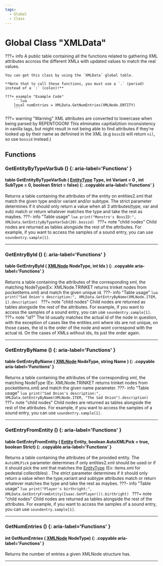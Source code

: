```yaml
---
tags:
  - Global
  - Class
---
```

# Global Class "XMLData"

???+ info
	A public table containing all the functions related to gathering XML attributes accross the different XMLs with updated values to match the real values.
    
    You can get this class by using the `XMLData` global table.

    **Note that to call these functions, you must use a `.` (period) instead of a `:` (colon)!**
    
    ???+ example "Example Code"
        ```lua
        local numEntries = XMLData.GetNumEntries(XMLNode.ENTITY)
        ```
        
???+ warning "Warning"
    XML attributes are converted to lowercase when being parsed by REPENTOGON! This eliminates capitializtion inconsistency in vanilla tags, but might result in not being able to find attributes if they're looked up by their name as definined in the XML (e.g `bossID` will return `nil`, so use `bossid` instead.)
        
## Functions

### GetEntityByTypeVarSub () {: aria-label='Functions' }
#### table GetEntityByTypeVarSub ( [EntityType](https://wofsauge.github.io/IsaacDocs/rep/enums/EntityType.html) Type, int Variant = 0 , int SubType = 0, boolean Strict = false) {: .copyable aria-label='Functions' }
Returns a table containing the attributes of the entity on entities2.xml that match the given type and/or variant and/or subtype. The strict parameter determines if it should only return a value when all 3 attributes(type, var and sub) match or return whatever matches the type and take the rest as maybes.
???- info "Table usage"
	```lua
	print("Monstro's BossID:", XMLData.GetEntityByTypeVarSub(20).bossid)
	```
???+ note "child nodes"
    Child nodes are returned as tables alongside the rest of the attributes. For example, if you want to access the samples of a sound entry, you can use `soundentry.sample[1]`.
___
### GetEntryById () {: aria-label='Functions' }
#### table GetEntryById ( [XMLNode](enums/XMLNode.md) NodeType, int Idx ) {: .copyable aria-label='Functions' }
Returns a table containing the attributes of the corresponding xml, the matching NodeType(Ex: XMLNode.TRINKET returns trinket nodes from pocketitems.xml) and match the given unique id.
???- info "Table usage"
	```lua
	print("Sad Onion's description:", XMLData.GetEntryByName(XMLNode.ITEM, 1).description)
	```
???+ note "child nodes"
    Child nodes are returned as tables alongside the rest of the attributes. For example, if you want to access the samples of a sound entry, you can use `soundentry.sample[1]`.
???+ note "id?"
    The Id usually matches the actual id of the node in question, with the exception of cases like the entities.xml where ids are not unique, on those cases, the id is the order of the node and wont correspond with the actual id. On the cases of XMLs without ids, its just the order again.
___
### GetEntryByName () {: aria-label='Functions' }
#### table GetEntryByName ( [XMLNode](enums/XMLNode.md) NodeType, string Name ) {: .copyable aria-label='Functions' }
Returns a table containing the attributes of the corresponding xml, the matching NodeType (Ex: XMLNode.TRINKET returns trinket nodes from pocketitems.xml) and match the given name parameter.
???- info "Table usage"
	```lua
	print("Sad Onion's description:", XMLData.GetEntryByName(XMLNode.ITEM, "The Sad Onion").description)
	```
???+ note "child nodes"
    Child nodes are returned as tables alongside the rest of the attributes. For example, if you want to access the samples of a sound entry, you can use `soundentry.sample[1]`.
___
### GetEntryFromEntity () {: aria-label='Functions' }
#### table GetEntryFromEntity ( [Entity](Entity.md) Entity, boolean AutoXMLPick = true, boolean Strict) {: .copyable aria-label='Functions' }
Returns a table containing the attributes of the provided entity. The `AutoXMLPick` parameter determines if only entities2.xml should be used or if it should pick the xml that matches the [EntityType](https://wofsauge.github.io/IsaacDocs/rep/enums/EntityType.html) (Ex: items.xml for pedestal collectibles) . The strict parameter determines if it should only return a value when the type,variant and subtype attributes match or return whatever matches the type and take the rest as maybes.
???- info "Table usage"
	```lua
	print("Player's birthright:", XMLData.GetEntryFromEntity(Isaac.GetPlayer()).birthright)
	```
???+ note "child nodes"
    Child nodes are returned as tables alongside the rest of the attributes. For example, if you want to access the samples of a sound entry, you can use `soundentry.sample[1]`.
___
### GetNumEntries () {: aria-label='Functions' }
#### int GetNumEntries ( [XMLNode](enums/XMLNode.md) NodeType) {: .copyable aria-label='Functions' }
Returns the number of entries a given XMLNode structure has.
___
